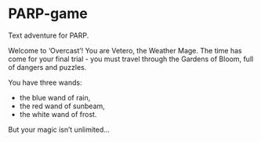 # PARP-game

Text adventure for PARP.

Welcome to ‘Overcast’! You are Vetero, the Weather Mage. 
The time has come for your final trial - you must travel 
through the Gardens of Bloom, full of dangers and puzzles. 

You have three wands: 
- the blue wand of rain, 
- the red wand of sunbeam, 
- the white wand of frost. 

But your magic isn’t unlimited... 
